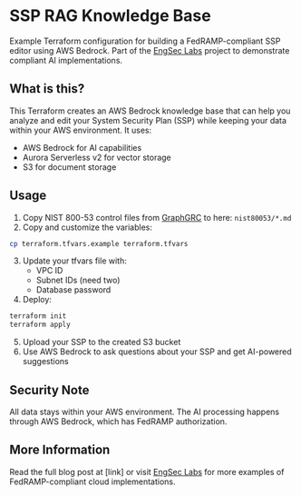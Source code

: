 # SSP RAG Knowledge Base

Example Terraform configuration for building a FedRAMP-compliant SSP editor using AWS Bedrock. Part of the [EngSec Labs](https://engseclabs.com) project to demonstrate compliant AI implementations.

## What is this?

This Terraform creates an AWS Bedrock knowledge base that can help you analyze and edit your System Security Plan (SSP) while keeping your data within your AWS environment. It uses:

- AWS Bedrock for AI capabilities
- Aurora Serverless v2 for vector storage
- S3 for document storage

## Usage

1. Copy NIST 800-53 control files from [GraphGRC](https://github.com/alsmola/graphgrc/blob/main/nist80053/index.md) to here: `nist80053/*.md`
2. Copy and customize the variables:
```bash
cp terraform.tfvars.example terraform.tfvars
```
3. Update your tfvars file with:
   - VPC ID
   - Subnet IDs (need two)
   - Database password
4. Deploy:
```bash
terraform init
terraform apply
```
5. Upload your SSP to the created S3 bucket
6. Use AWS Bedrock to ask questions about your SSP and get AI-powered suggestions

## Security Note

All data stays within your AWS environment. The AI processing happens through AWS Bedrock, which has FedRAMP authorization.

## More Information

Read the full blog post at [link] or visit [EngSec Labs](https://engseclabs.com) for more examples of FedRAMP-compliant cloud implementations.